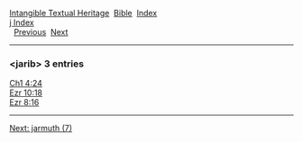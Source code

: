 [Intangible Textual Heritage](../../index)  [Bible](../index) 
[Index](index)   
[j Index](_j_)  
  [Previous](c06088)  [Next](c06090) 

------------------------------------------------------------------------

### &lt;jarib&gt; 3 entries

[Ch1 4:24](../kjv/ch1004.htm#024)  
[Ezr 10:18](../kjv/ezr010.htm#018)  
[Ezr 8:16](../kjv/ezr008.htm#016)  

------------------------------------------------------------------------

[Next: jarmuth (7)](c06090)
